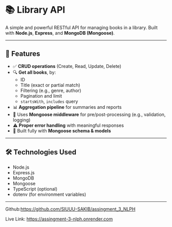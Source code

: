 # 📚 Library API

A simple and powerful RESTful API for managing books in a library. Built with **Node.js**, **Express**, and **MongoDB (Mongoose)**.

---

## 🚀 Features

- ✅ **CRUD operations** (Create, Read, Update, Delete)
- 🔍 **Get all books**, by:
  - ID
  - Title (exact or partial match)
  - Filtering (e.g., genre, author)
  - Pagination and limit
  - `startsWith`, `includes` query
- 📊 **Aggregation pipeline** for summaries and reports
- 🔐 Uses **Mongoose middleware** for pre/post-processing (e.g., validation, logging)
- ⚠️ **Proper error handling** with meaningful responses
- 🔧 Built fully with **Mongoose schema & models**

---

## 🛠️ Technologies Used

- Node.js
- Express.js
- MongoDB
- Mongoose
- TypeScript (optional)
- dotenv (for environment variables)

---

Github:https://github.com/SIUUU-SAKIB/assingment_3_NLPH

Live Link: https://assingment-3-nlph.onrender.com